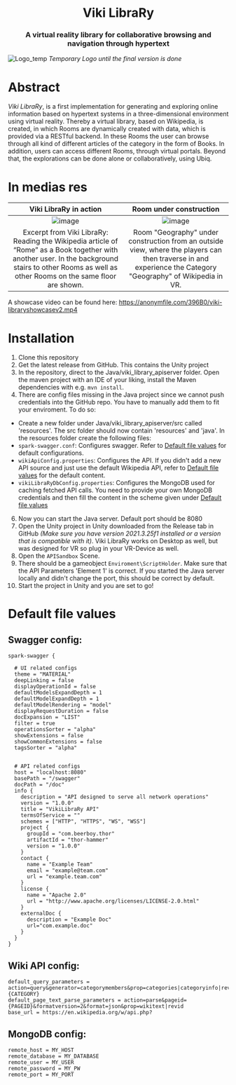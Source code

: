 <div align="center">
  <h1>Viki LibraRy<br><h3>A virtual reality library for collaborative browsing and navigation through hypertext</h3></h1> 
</div>

![Logo_temp](https://github.com/texttechnologylab/Viki-LibraRy/assets/49918134/1c9bedd3-91d9-4ec7-b983-71e515e056fe)
*Temporary Logo until the final version is done*

# Abstract
*Viki LibraRy*, is a first implementation for generating and exploring online information based on hypertext systems in a three-dimensional environment using virtual reality. Thereby a virtual library, based on Wikipedia, is created, in which Rooms are dynamically created with data, which is provided via a RESTful backend. In these Rooms the user can browse through all kind of different articles of the category in the form of Books. In addition, users can access different Rooms, through virtual portals. Beyond that, the explorations can be done alone or collaboratively, using Ubiq.

# In medias res
Viki LibraRy in action             |  Room under construction
:-------------------------:|:-------------------------:
![image](https://github.com/texttechnologylab/Viki-LibraRy/assets/49918134/49769ad7-f7d1-4a29-b61b-5f5bed48eb5d)  |  ![image](https://github.com/texttechnologylab/Viki-LibraRy/assets/49918134/4ab6b8ee-a160-4c5a-a0a7-ddde4f680858)
Excerpt from Viki LibraRy: Reading the Wikipedia article of “Rome” as a Book together with another user. In the background stairs to other Rooms as well as other Rooms on the same floor are shown. | Room "Geography" under construction from an outside view, where the players can then traverse in and experience the Category "Geography" of Wikipedia in VR.

A showcase video can be found here: https://anonymfile.com/396B0/viki-libraryshowcasev2.mp4

# Installation

1. Clone this repository
2. Get the latest release from GitHub. This contains the Unity project
3. In the repository, direct to the Java/viki_library_apiserver folder. Open the maven project with an IDE of your liking, install the Maven dependencies with e.g. `mvn install`.
4. There are config files missing in the Java project since we cannot push credentials into the GitHub repo. You have to manually add them to fit your enviroment. To do so:
- Create a new folder under Java/viki_library_apiserver/src called 'resources'. The src folder should now contain 'resources' and 'java'. In the resources folder create the following files:
- `spark-swagger.conf`: Configures swagger. Refer to [Default file values](#default-file-values) for default configurations.
- `wikiApiConfig.properties`: Configures the API. If you didn't add a new API source and just use the default Wikipedia API, refer to [Default file values](#default-file-values) for the default content.
- `vikiLibraRyDbConfig.properties`: Configures the MongoDB used for caching fetched API calls. You need to provide your own MongoDB credentials and then fill the content in the scheme given under [Default file values](#default-file-values)
6. Now you can start the Java server. Default port should be 8080
7. Open the Unity project in Unity downloaded from the Release tab in GitHub *(Make sure you have version 2021.3.25f1 installed or a version that is compatible with it)*. Viki LibraRy works on Desktop as well, but was designed for VR so plug in your VR-Device as well.
8. Open the `APISandbox` Scene.
9. There should be a gameobject `Enviroment\ScriptHolder`. Make sure that the API Parameters 'Element 1' is correct. If you started the Java server locally and didn't change the port, this should be correct by default.
10. Start the project in Unity and you are set to go!

# Default file values

## Swagger config:
```
spark-swagger {

  # UI related configs
  theme = "MATERIAL"
  deepLinking = false
  displayOperationId = false
  defaultModelsExpandDepth = 1
  defaultModelExpandDepth = 1
  defaultModelRendering = "model"
  displayRequestDuration = false
  docExpansion = "LIST"
  filter = true
  operationsSorter = "alpha"
  showExtensions = false
  showCommonExtensions = false
  tagsSorter = "alpha"


  # API related configs
  host = "localhost:8080"
  basePath = "/swagger"
  docPath = "/doc"
  info {
    description = "API designed to serve all network operations"
    version = "1.0.0"
    title = "VikiLibraRy API"
    termsOfService = ""
    schemes = ["HTTP", "HTTPS", "WS", "WSS"]
    project {
      groupId = "com.beerboy.thor"
      artifactId = "thor-hammer"
      version = "1.0.0"
    }
    contact {
      name = "Example Team"
      email = "example@team.com"
      url = "example.team.com"
    }
    license {
      name = "Apache 2.0"
      url = "http://www.apache.org/licenses/LICENSE-2.0.html"
    }
    externalDoc {
      description = "Example Doc"
      url="com.example.doc"
    }
  }
}
```

## Wiki API config:
```
default_query_parameters = action=query&generator=categorymembers&prop=categories|categoryinfo|revisions&cllimit=max&gcmlimit=max&format=json&gcmtitle=Category:{CATEGORY}
default_page_text_parse_parameters = action=parse&pageid={PAGEID}&formatversion=2&format=json&prop=wikitext|revid
base_url = https://en.wikipedia.org/w/api.php?
```

## MongoDB config:
```
remote_host = MY_HOST
remote_database = MY_DATABASE
remote_user = MY_USER
remote_password = MY_PW
remote_port = MY_PORT
```

